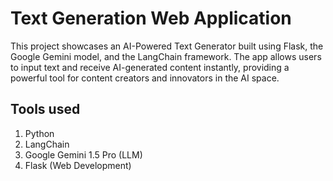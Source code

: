 # Text Generation Web Application
This project showcases an AI-Powered Text Generator built using Flask, the Google Gemini model, and the LangChain framework. The app allows users to input text and receive AI-generated content instantly, providing a powerful tool for content creators and innovators in the AI space.

## Tools used
1. Python
2. LangChain
3. Google Gemini 1.5 Pro (LLM)
4. Flask (Web Development)
